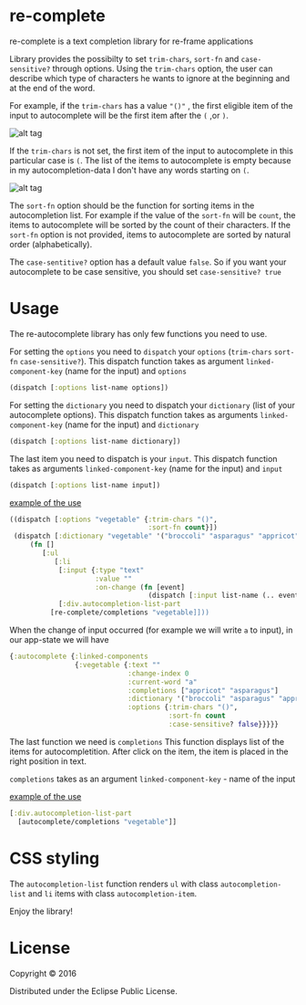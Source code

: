 # re-complete
re-complete is a text completion library for re-frame applications

Library provides the possibilty to set `trim-chars`, `sort-fn` and `case-sensitive?` through options. Using the `trim-chars` option,
the user can describe which type of characters he wants to ignore at the beginning and at the end of the word.

For example, if the `trim-chars` has a value `"()"` , the first eligible item of the input to autocomplete
will be the first item after the `(` ,or `)`.

![alt tag](http://s21.postimg.org/hc3lopv6v/Screen_Shot_2016_03_14_at_15_13_14.png)

If the `trim-chars` is not set, the first item of the input to autocomplete in this particular case is `(`.
The list of the items to autocomplete is empty because in my autocompletion-data I don't have any words starting on `(`.

![alt tag](http://s14.postimg.org/90jw4k7a9/Screen_Shot_2016_03_14_at_15_13_27.png)

The `sort-fn` option should be the function for sorting items in the autocompletion list.
For example if the value of the `sort-fn` will be `count`, the items to autocomplete will be sorted by the count of their characters.
If the `sort-fn` option is not provided, items to autocomplete are sorted by natural order (alphabetically).

The `case-sentitive?` option has a default value `false`. So if you want your autocomplete to be case
sensitive, you should set `case-sensitive? true`

# Usage

The re-autocomplete library has only few functions you need to use.

For setting the `options` you need to `dispatch` your `options` (`trim-chars` `sort-fn` `case-sensitive?`). 
This dispatch function takes as argument `linked-component-key` (name for the input) and `options`

```Clojure
(dispatch [:options list-name options])
```

For setting the `dictionary` you need to dispatch your `dictionary` (list of your autocomplete options).
This dispatch function takes as arguments `linked-component-key` (name for the input) and `dictionary`

```Clojure
(dispatch [:options list-name dictionary])
```

The last item you need to dispatch is your `input`.
This dispatch function takes as arguments `linked-component-key` (name for the input) and `input`

```Clojure
(dispatch [:options list-name input])
```
[example of the use](https://github.com/ScalaConsultants/re-complete/blob/master/demo/re_complete/example.cljs#L62)

```clojure
((dispatch [:options "vegetable" {:trim-chars "()",
                                  :sort-fn count}])
 (dispatch [:dictionary "vegetable" '("broccoli" "asparagus" "appricot" "cale")])
     (fn []
        [:ul
           [:li
            [:input {:type "text"
                     :value ""
                     :on-change (fn [event]
                                  (dispatch [:input list-name (.. event -target -value)]))}]]]
            [:div.autocompletion-list-part
          [re-complete/completions "vegetable]]))
```

When the change of input occurred (for example we will write `a` to input), in our app-state we will have

```clojure
{:autocomplete {:linked-components                                                                                                                                                                          
                {:vegetable {:text ""
                             :change-index 0
                             :current-word "a"
                             :completions ["appricot" "asparagus"]
                             :dictionary '("broccoli" "asparagus" "appricot" "cale")
                             :options {:trim-chars "()",
                                       :sort-fn count
                                       :case-sensitive? false}}}}}
```

The last function we need is `completions`
This function displays list of the items for autocompletition. After click on the item, the item is placed in the right position in text. 

`completions` takes as an argument `linked-component-key` - name of the input

[example of the use](https://github.com/ScalaConsultants/re-complete/blob/master/demo/re_complete/example.cljs#L91)

```clojure
[:div.autocompletion-list-part
  [autocomplete/completions "vegetable"]]
```

# CSS styling

The `autocompletion-list` function renders `ul` with class `autocompletion-list` and `li` items with class `autocompletion-item`.

Enjoy the library!

# License

Copyright © 2016

Distributed under the Eclipse Public License.

